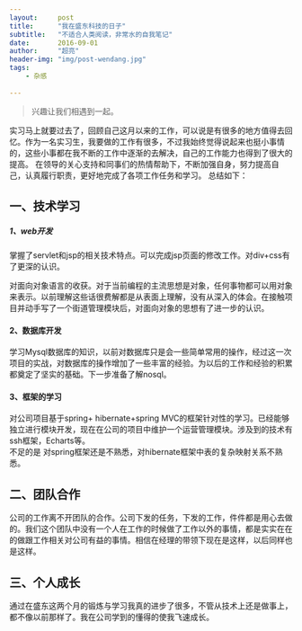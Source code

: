 ```yaml
---
layout:     post
title:      "我在盛东科技的日子"
subtitle:   "不适合人类阅读，非常水的自我笔记"
date:       2016-09-01
author:     "超亮"
header-img: "img/post-wendang.jpg"
tags:
    - 杂感
     
---
```

>   兴趣让我们相遇到一起。

实习马上就要过去了，回顾自己这月以来的工作，可以说是有很多的地方值得去回忆。作为一名实习生，我要做的工作有很多，不过我始终觉得说起来也挺小事情的，这些小事都在我不断的工作中逐渐的去解决，自己的工作能力也得到了很大的提高。 在领导的关心支持和同事们的热情帮助下，不断加强自身，努力提高自己，认真履行职责，更好地完成了各项工作任务和学习。 总结如下：
## 一、技术学习
##### 1、web开发 
掌握了servlet和jsp的相关技术特点。可以完成jsp页面的修改工作。对div+css有了更深的认识。

对面向对象语言的收获。对于当前编程的主流思想是对象，任何事物都可以用对象来表示。以前理解这些话很费解都是从表面上理解，没有从深入的体会。在接触项目并动手写了一个街道管理模块后，对面向对象的思想有了进一步的认识。

####  2、数据库开发
学习Mysql数据库的知识，以前对数据库只是会一些简单常用的操作，经过这一次项目的实战，对数据库的操作增加了一些丰富的经验。为以后的工作和经验的积累都奠定了坚实的基础。下一步准备了解nosql。
####  3、框架的学习
对公司项目基于spring+ hibernate+spring MVC的框架针对性的学习。已经能够独立进行模块开发，现在在公司的项目中维护一个运营管理模块。涉及到的技术有ssh框架，Echarts等。  
不足的是 对spring框架还是不熟悉，对hibernate框架中表的复杂映射关系不熟悉。
##   二、团队合作
公司的工作离不开团队的合作。公司下发的任务，下发的工作，件件都是用心去做的。我们这个团队中没有一个人在工作的时候做了工作以外的事情，都是实实在在的做跟工作相关对公司有益的事情。相信在经理的带领下现在是这样，以后同样也是这样。
##   三、个人成长
通过在盛东这两个月的锻炼与学习我真的进步了很多，不管从技术上还是做事上，都不像以前那样了。我在公司学到的懂得的使我飞速成长。
 